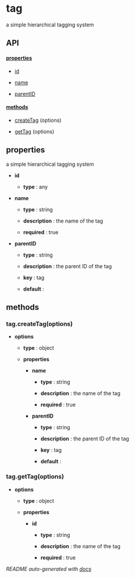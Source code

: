 # tag

a simple hierarchical tagging system

## API

#### [properties](#tag-properties)

  - [id](#tag-properties-id)

  - [name](#tag-properties-name)

  - [parentID](#tag-properties-parentID)


#### [methods](#tag-methods)

  - [createTag](#tag-methods-createTag) (options)

  - [getTag](#tag-methods-getTag) (options)


<a name="tag-properties"></a>

## properties 
a simple hierarchical tagging system

- **id** 

  - **type** : any

- **name** 

  - **type** : string

  - **description** : the name of the tag

  - **required** : true

- **parentID** 

  - **type** : string

  - **description** : the parent ID of the tag

  - **key** : tag

  - **default** : 


<a name="tag-methods"></a> 

## methods 

<a name="tag-methods-createTag"></a> 

### tag.createTag(options)



- **options** 

  - **type** : object

  - **properties**

    - **name** 

      - **type** : string

      - **description** : the name of the tag

      - **required** : true

    - **parentID** 

      - **type** : string

      - **description** : the parent ID of the tag

      - **key** : tag

      - **default** : 

<a name="tag-methods-getTag"></a> 

### tag.getTag(options)



- **options** 

  - **type** : object

  - **properties**

    - **id** 

      - **type** : string

      - **description** : the name of the tag

      - **required** : true



*README auto-generated with [docs](https://github.com/bigcompany/resources/tree/master/docs)*